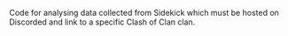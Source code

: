 Code for analysing data collected from Sidekick which must be hosted on Discorded and link to a specific Clash of Clan clan.

